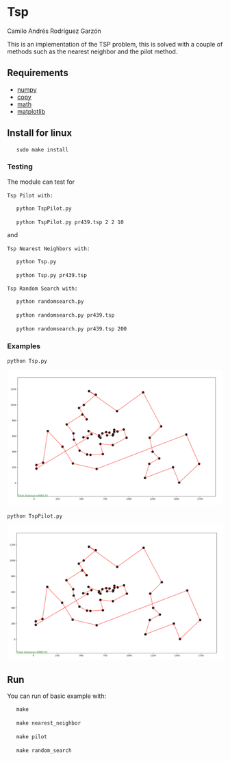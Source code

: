 # Tsp

Camilo Andrés Rodríguez Garzón

This is an implementation of the TSP problem, this is solved with a couple of methods such as the nearest neighbor and the pilot method.


Requirements
------------
- [numpy](http://www.numpy.org/)
- [copy](https://docs.python.org/2/library/copy.html)
- [math](https://docs.python.org/2/library/math.html)
- [matplotlib](https://matplotlib.org/)

Install for linux
-------

```
   sudo make install
```

### Testing

The module can test for

`Tsp Pilot with:`
```
   python TspPilot.py

   python TspPilot.py pr439.tsp 2 2 10
```
and

`Tsp Nearest Neighbors with:`
```
   python Tsp.py

   python Tsp.py pr439.tsp
```

`Tsp Random Search with:`
```
   python randomsearch.py

   python randomsearch.py pr439.tsp

   python randomsearch.py pr439.tsp 200
```

### Examples
```
python Tsp.py
```

![alt text](https://github.com/camilorodriguezga/Tsp/blob/master/image/greedy/greedy-berlin52.png)

```
python TspPilot.py
```

![alt text](https://github.com/camilorodriguezga/Tsp/blob/master/image/semipilot/semipilot-berlin52-2-1.png)

Run
-------

You can run of basic example with:

```
   make
   
   make nearest_neighbor
   
   make pilot

   make random_search
```
